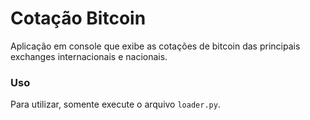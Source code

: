 # Cotação Bitcoin


Aplicação em console que exibe as cotações de bitcoin das principais exchanges internacionais e nacionais.


### Uso


Para utilizar, somente execute o arquivo `loader.py`.